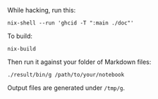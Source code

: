 While hacking, run this:

```
nix-shell --run 'ghcid -T ":main ./doc"'
```

To build:

```
nix-build
```

Then run it against your folder of Markdown files:

```
./result/bin/g /path/to/your/notebook
```

Output files are generated under `/tmp/g`.
